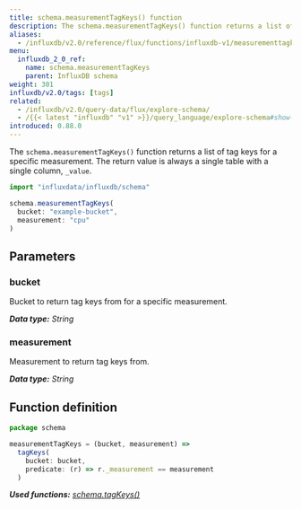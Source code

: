 ```yaml
---
title: schema.measurementTagKeys() function
description: The schema.measurementTagKeys() function returns a list of tag keys for a specific measurement.
aliases:
  - /influxdb/v2.0/reference/flux/functions/influxdb-v1/measurementtagkeys/
menu:
  influxdb_2_0_ref:
    name: schema.measurementTagKeys
    parent: InfluxDB schema
weight: 301
influxdb/v2.0/tags: [tags]
related:
  - /influxdb/v2.0/query-data/flux/explore-schema/
  - /{{< latest "influxdb" "v1" >}}/query_language/explore-schema#show-tag-keys, SHOW TAG KEYS in InfluxQL
introduced: 0.88.0
---
```


The `schema.measurementTagKeys()` function returns a list of tag keys for a specific measurement.
The return value is always a single table with a single column, `_value`.

```js
import "influxdata/influxdb/schema"

schema.measurementTagKeys(
  bucket: "example-bucket",
  measurement: "cpu"
)
```

## Parameters

### bucket
Bucket to return tag keys from for a specific measurement.

_**Data type:** String_

### measurement
Measurement to return tag keys from.

_**Data type:** String_

## Function definition
```js
package schema

measurementTagKeys = (bucket, measurement) =>
  tagKeys(
    bucket: bucket,
    predicate: (r) => r._measurement == measurement
  )
```

_**Used functions:**
[schema.tagKeys()](/influxdb/v2.0/reference/flux/stdlib/influxdb-schema/tagkeys)_
